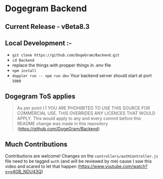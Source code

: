 # Dogegram Backend

## Current Release - vBeta8.3

## Local Development :-
- `git clone https://github.com/DogeGram/Backend.git`
- `cd Backend`
- replace the things with propper things in .env file
- `npm install`
- `doppler run -- npm run dev`
Your backend server should start at port `5000`

## Dogegram ToS applies
> As per point I.1 YOU ARE PHOHIBITED TO USE THIS SOURCE FOR COMMERCIAL USE. THIS OVERRIDES ANY LICENCES THAT WOULD APPLY. This would apply to any and every commit before this README change was made in this repository (https://github.com/DogeGram/Backend)

## Much Contributions
Contributions are welcome! Changes on the `controllers/authController.js` file need to be tagged `auth` (and will be reviewed by me) cause I saw this video and scared to let that happen (https://www.youtube.com/watch?v=y4GB_NDU43Q)

